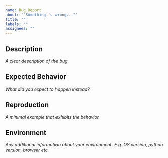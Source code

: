 ```yaml
---
name: Bug Report
about: '"Something''s wrong..."'
title: ""
labels: ""
assignees: ""
---
```


## Description

_A clear description of the bug_

## Expected Behavior

_What did you expect to happen instead?_

## Reproduction

_A minimal example that exhibits the behavior._

## Environment

_Any additional information about your environment. E.g. OS version, python version, browser etc._
